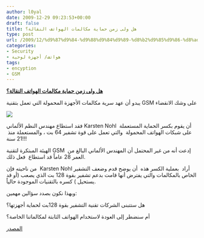 ```yaml
---
author: l0yal
date: 2009-12-29 09:23:53+00:00
draft: false
title: هل ولى زمن حماية مكالمات الهواتف النقالة؟
type: post
url: /2009/12/%d9%87%d9%84-%d9%88%d9%84%d9%89-%d8%b2%d9%85%d9%86-%d8%ad%d9%85%d8%a7%d9%8a%d8%a9-%d9%85%d9%83%d8%a7%d9%84%d9%85%d8%a7%d8%aa-%d8%a7%d9%84%d9%87%d9%88%d8%a7%d8%aa%d9%81-%d8%a7%d9%84%d9%86%d9%82%d8%a7/
categories:
- Security
- هواتف/ أجهزة لوحية
tags:
- encyption
- GSM
---
```


[**هل ولى زمن حماية مكالمات الهواتف النقالة؟**](https://www.it-scoop.com/2009/12/%d9%87%d9%84-%d9%88%d9%84%d9%89-%d8%b2%d9%85%d9%86-%d8%ad%d9%85%d8%a7%d9%8a%d8%a9-%d9%85%d9%83%d8%a7%d9%84%d9%85%d8%a7%d8%aa-%d8%a7%d9%84%d9%87%d9%88%d8%a7%d8%aa%d9%81-%d8%a7%d9%84%d9%86%d9%82%d8%a7/)


يبدو أن عهد سرية مكالمات الأجهزة المحمولة التي تعمل بتقنية GSM على وشك الانقضاء

[![](https://www.it-scoop.com/wp-content/uploads/2009/12/cipheringnotprovided-240x300.jpg)
](https://www.it-scoop.com/2009/12/%d9%87%d9%84-%d9%88%d9%84%d9%89-%d8%b2%d9%85%d9%86-%d8%ad%d9%85%d8%a7%d9%8a%d8%a9-%d9%85%d9%83%d8%a7%d9%84%d9%85%d8%a7%d8%aa-%d8%a7%d9%84%d9%87%d9%88%d8%a7%d8%aa%d9%81-%d8%a7%d9%84%d9%86%d9%82%d8%a7/)

فقد استطاع مهندس النظم الألماني Karsten Nohl  أن يقوم بكسر الحماية المستعملة على شبكات الهواتف المحمولة  والتي تعمل على قوة تشفير 64 بت ، والمستعملة منذ  21 سنة!!!

الهيئة المبتكرة لتقنية GSM  إدعت أنه من غير المحتمل أن المهندس الألماني البالغ من العمر 28 عاماً قد استطاع  فعل ذلك.

من ناحيته فإن  Karsten Nohl أراد  بعملية الكسر هذه  أن يوضح قدم وضعف التشفير الخاص بالمكالمات والتي يفترض أنها قامت بدعم تشفير بقوة 128 بت الذي يصعب (أو قد يستحيل ) كسره بالتقنيات الموجودة حالياً.

وبهذا نكون بصدد سؤالين مهمين:

هل ستتبنى الشركات تقنية التشفير بقوة 128بت لحماية أجهزتها؟

أم سنضطر إلى العودة لاستخدام الهواتف الثابتة لمكالماتنا الخاصة؟

[المصدر](http://blogs.zdnet.com/BTL/?p=28942&tag=content;col1)
